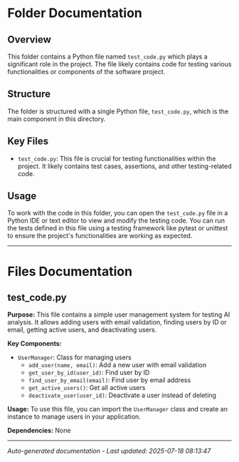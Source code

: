 # Folder Documentation

## Overview
This folder contains a Python file named `test_code.py` which plays a significant role in the project. The file likely contains code for testing various functionalities or components of the software project.

## Structure
The folder is structured with a single Python file, `test_code.py`, which is the main component in this directory.

## Key Files
- `test_code.py`: This file is crucial for testing functionalities within the project. It likely contains test cases, assertions, and other testing-related code.

## Usage
To work with the code in this folder, you can open the `test_code.py` file in a Python IDE or text editor to view and modify the testing code. You can run the tests defined in this file using a testing framework like pytest or unittest to ensure the project's functionalities are working as expected.

---

# Files Documentation

## test_code.py

**Purpose:** This file contains a simple user management system for testing AI analysis. It allows adding users with email validation, finding users by ID or email, getting active users, and deactivating users.

**Key Components:**
- `UserManager`: Class for managing users
  - `add_user(name, email)`: Add a new user with email validation
  - `get_user_by_id(user_id)`: Find user by ID
  - `find_user_by_email(email)`: Find user by email address
  - `get_active_users()`: Get all active users
  - `deactivate_user(user_id)`: Deactivate a user instead of deleting

**Usage:** To use this file, you can import the `UserManager` class and create an instance to manage users in your application.

**Dependencies:** None

---
*Auto-generated documentation - Last updated: 2025-07-18 08:13:47*
